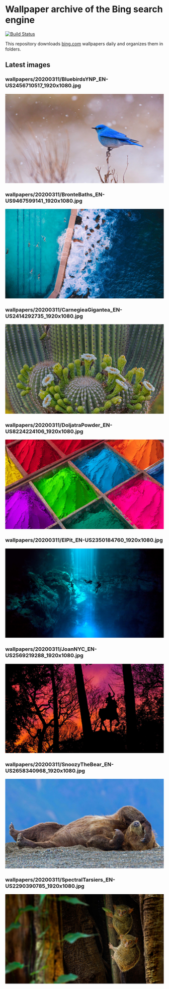 # Wallpaper archive of the Bing search engine

[![Build Status](https://travis-ci.org/kijart/bing-daily-images-dl.svg?branch=wallpapers)](https://travis-ci.org/kijart/bing-daily-images-dl)

This repository downloads [bing.com](https://www.bing.com) wallpapers daily and organizes them in folders.

## Latest images

<!-- Wallpapers -->

### wallpapers/20200311/BluebirdsYNP_EN-US2456710517_1920x1080.jpg

![wallpapers/20200311/BluebirdsYNP_EN-US2456710517_1920x1080.jpg](wallpapers/20200311/BluebirdsYNP_EN-US2456710517_1920x1080.jpg)

### wallpapers/20200311/BronteBaths_EN-US9467599141_1920x1080.jpg

![wallpapers/20200311/BronteBaths_EN-US9467599141_1920x1080.jpg](wallpapers/20200311/BronteBaths_EN-US9467599141_1920x1080.jpg)

### wallpapers/20200311/CarnegieaGigantea_EN-US2414292735_1920x1080.jpg

![wallpapers/20200311/CarnegieaGigantea_EN-US2414292735_1920x1080.jpg](wallpapers/20200311/CarnegieaGigantea_EN-US2414292735_1920x1080.jpg)

### wallpapers/20200311/DoljatraPowder_EN-US8224224106_1920x1080.jpg

![wallpapers/20200311/DoljatraPowder_EN-US8224224106_1920x1080.jpg](wallpapers/20200311/DoljatraPowder_EN-US8224224106_1920x1080.jpg)

### wallpapers/20200311/ElPit_EN-US2350184760_1920x1080.jpg

![wallpapers/20200311/ElPit_EN-US2350184760_1920x1080.jpg](wallpapers/20200311/ElPit_EN-US2350184760_1920x1080.jpg)

### wallpapers/20200311/JoanNYC_EN-US2569219288_1920x1080.jpg

![wallpapers/20200311/JoanNYC_EN-US2569219288_1920x1080.jpg](wallpapers/20200311/JoanNYC_EN-US2569219288_1920x1080.jpg)

### wallpapers/20200311/SnoozyTheBear_EN-US2658340968_1920x1080.jpg

![wallpapers/20200311/SnoozyTheBear_EN-US2658340968_1920x1080.jpg](wallpapers/20200311/SnoozyTheBear_EN-US2658340968_1920x1080.jpg)

### wallpapers/20200311/SpectralTarsiers_EN-US2290390785_1920x1080.jpg

![wallpapers/20200311/SpectralTarsiers_EN-US2290390785_1920x1080.jpg](wallpapers/20200311/SpectralTarsiers_EN-US2290390785_1920x1080.jpg)

